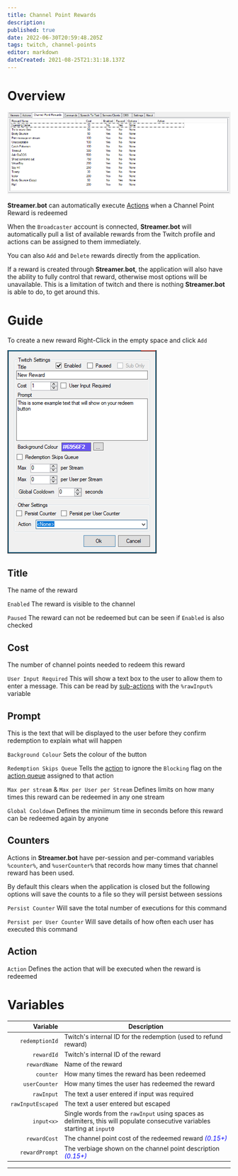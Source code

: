 ```yaml
---
title: Channel Point Rewards
description: 
published: true
date: 2022-06-30T20:59:48.205Z
tags: twitch, channel-points
editor: markdown
dateCreated: 2021-08-25T21:31:18.137Z
---
```


# Overview

![Channel Point Rewards](/119644643-00af2100-be15-11eb-87c8-a271f08e41b8.png)

**Streamer.bot** can automatically execute [Actions](/Actions) when a Channel Point Reward is redeemed

When the `Broadcaster` account is connected, **Streamer.bot** will automatically pull a list of available rewards from the Twitch profile and actions can be assigned to them immediately. 

You can also `Add` and `Delete` rewards directly from the application. 

If a reward is created through **Streamer.bot**, the application will also have the ability to fully control that reward, otherwise most options will be unavailable.  This is a limitation of twitch and there is nothing **Streamer.bot** is able to do, to get around this.

# Guide

To create a new reward Right-Click in the empty space and click `Add`

![New Channel Point Reward](/119646229-d4949f80-be16-11eb-806f-8dca85bdce45.png)

## Title

The name of the reward

`Enabled` The reward is visible to the channel

`Paused` The reward can not be redeemed but can be seen if `Enabled` is also checked

## Cost

The number of channel points needed to redeem this reward

`User Input Required` This will show a text box to the user to allow them to enter a message. This can be read by [sub-actions](/Sub-Actions#main) with the `%rawInput%` variable

## Prompt

This is the text that will be displayed to the user before they confirm redemption to explain what will happen

`Background Colour` Sets the colour of the button

`Redemption Skips Queue` Tells the [action](/Actions) to ignore the `Blocking` flag on the [action queue](/Settings/General#action-queues) assigned to that action

`Max per stream` & `Max per User per Stream` Defines limits on how many times this reward can be redeemed in any one stream

`Global Cooldown` Defines the miniimum time in seconds before this reward can be redeemed again by anyone

## Counters

Actions in **Streamer.bot** have per-session and per-command variables `%counter%`, and `%userCounter%` that records how many times that channel reward has been used. 

By default this clears when the application is closed but the following options will save the counts to a file so they will persist between sessions

`Persist Counter` Will save the total number of executions for this command

`Persist per User Counter` Will save details of how often each user has executed this command

## Action

`Action` Defines the action that will be executed when the reward is redeemed

# Variables

Variable | Description
---------:|------------
`redemptionId` | Twitch's internal ID for the redemption (used to refund reward)
`rewardId` | Twitch's internal ID of the reward
`rewardName` | Name of the reward
`counter` | How many times the reward has been redeemed
`userCounter` | How many times the user has redeemed the reward
`rawInput` | The text a user entered if input was required
`rawInputEscaped` | The text a user entered but escaped
`input<x>` | Single words from the `rawInput` using spaces as delimiters, this will populate consecutive variables starting at `input0` 
`rewardCost` | The channel point cost of the redeemed reward <span style="color:blue">*(0.15+)*</span>
`rewardPrompt` | The verbiage shown on the channel point description <span style="color:blue">*(0.15+)*</span>
***
